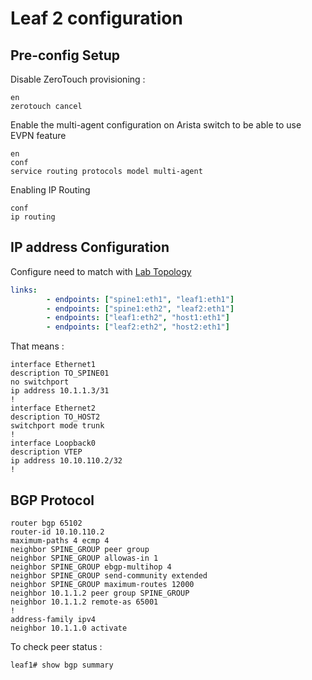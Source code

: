 # Leaf 2 configuration

## Pre-config Setup

Disable ZeroTouch provisioning :

```config
en
zerotouch cancel
```

Enable the multi-agent configuration on Arista switch to be able to use EVPN feature

```config
en
conf
service routing protocols model multi-agent
```

Enabling IP Routing 

```config
conf
ip routing
```

## IP address Configuration

Configure need to match with [Lab Topology](../../lab_vxlan.yml)

```yml
links:
        - endpoints: ["spine1:eth1", "leaf1:eth1"]
        - endpoints: ["spine1:eth2", "leaf2:eth1"]
        - endpoints: ["leaf1:eth2", "host1:eth1"]
        - endpoints: ["leaf2:eth2", "host2:eth1"]
```

That means :

```config
interface Ethernet1
description TO_SPINE01
no switchport
ip address 10.1.1.3/31
!
interface Ethernet2
description TO_HOST2
switchport mode trunk
!
interface Loopback0
description VTEP
ip address 10.10.110.2/32
!
```

## BGP Protocol

```config
router bgp 65102
router-id 10.10.110.2
maximum-paths 4 ecmp 4
neighbor SPINE_GROUP peer group
neighbor SPINE_GROUP allowas-in 1
neighbor SPINE_GROUP ebgp-multihop 4
neighbor SPINE_GROUP send-community extended
neighbor SPINE_GROUP maximum-routes 12000
neighbor 10.1.1.2 peer group SPINE_GROUP
neighbor 10.1.1.2 remote-as 65001
!
address-family ipv4
neighbor 10.1.1.0 activate
```

To check peer status :

```cli
leaf1# show bgp summary
```
